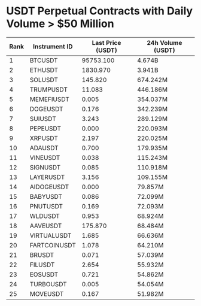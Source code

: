 # USDT Perpetual Contracts with Daily Volume > $50 Million

| Rank | Instrument ID | Last Price (USDT) | 24h Volume (USDT) |
|------|---------------|-------------------|-------------------|
| 1 | BTCUSDT | 95753.100 | 4.674B |
| 2 | ETHUSDT | 1830.970 | 3.941B |
| 3 | SOLUSDT | 145.820 | 674.242M |
| 4 | TRUMPUSDT | 11.083 | 446.186M |
| 5 | MEMEFIUSDT | 0.005 | 354.037M |
| 6 | DOGEUSDT | 0.176 | 342.239M |
| 7 | SUIUSDT | 3.243 | 289.129M |
| 8 | PEPEUSDT | 0.000 | 220.093M |
| 9 | XRPUSDT | 2.197 | 220.025M |
| 10 | ADAUSDT | 0.700 | 179.935M |
| 11 | VINEUSDT | 0.038 | 115.243M |
| 12 | SIGNUSDT | 0.085 | 110.918M |
| 13 | LAYERUSDT | 3.156 | 109.155M |
| 14 | AIDOGEUSDT | 0.000 | 79.857M |
| 15 | BABYUSDT | 0.086 | 72.099M |
| 16 | PNUTUSDT | 0.169 | 72.093M |
| 17 | WLDUSDT | 0.953 | 68.924M |
| 18 | AAVEUSDT | 175.870 | 68.484M |
| 19 | VIRTUALUSDT | 1.685 | 66.636M |
| 20 | FARTCOINUSDT | 1.078 | 64.210M |
| 21 | BRUSDT | 0.071 | 57.039M |
| 22 | FILUSDT | 2.654 | 55.932M |
| 23 | EOSUSDT | 0.721 | 54.862M |
| 24 | TURBOUSDT | 0.005 | 54.054M |
| 25 | MOVEUSDT | 0.167 | 51.982M |
